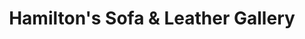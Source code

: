 ---
title: "Hamilton's Sofa & Leather Gallery"
url: /falls-church/hamiltons-sofa-und-leather-gallery/
shop: Möbel
---